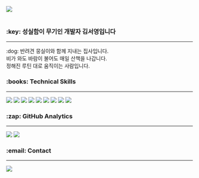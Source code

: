 <img src="https://capsule-render.vercel.app/api?type=cylinder&color=auto&height=300&section=header&text=Hello%20I'm%20SeoYoung&fontSize=50" />


<br>
<br>
<h3> :key: 성실함이 무기인 개발자 김서영입니다  </h3>
<hr>
<p> :dog: 반려견 뭉실이와 함께 지내는 집사입니다.
  <br> 비가 와도 바람이 불어도 매일 산책을 나갑니다.
  <br> 정해진 루틴 대로 움직이는 사람입니다.
</p>
<h3>:books: Technical Skills</h3>
<hr>
<div>
<img src="https://img.shields.io/badge/java-007396?style=for-the-badge&logo=java&logoColor=white">
<img src="https://img.shields.io/badge/spring-6DB33F?style=for-the-badge&logo=spring&logoColor=white">  
<img src="https://img.shields.io/badge/html5-E34F26?style=for-the-badge&logo=html5&logoColor=white">  
<img src="https://img.shields.io/badge/javascript-F7DF1E?style=for-the-badge&logo=javascript&logoColor=black">
<img src="https://img.shields.io/badge/jquery-0769AD?style=for-the-badge&logo=jquery&logoColor=white">
<img src="https://img.shields.io/badge/oracle-F80000?style=for-the-badge&logo=oracle&logoColor=white"> 
<img src="https://img.shields.io/badge/mysql-4479A1?style=for-the-badge&logo=mysql&logoColor=white">
<img src="https://img.shields.io/badge/github-181717?style=for-the-badge&logo=github&logoColor=white">
<img src="https://img.shields.io/badge/apache tomcat-F8DC75?style=for-the-badge&logo=apachetomcat&logoColor=white">
</div>

<h3>:zap: GitHub Analytics </h3>
<hr>
<div>
<img src="https://github-readme-stats.vercel.app/api/top-langs/?username=00pow&layout=compact">
<img src="https://github-readme-stats.vercel.app/api?username=00pow&hide=stars&count_private=true&hide_rank=true&show_icons=true">

</div>

<h3> :email: Contact </h3>
<hr>

<img src="https://hits.seeyoufarm.com/api/count/incr/badge.svg?url=https%3A%2F%2Fgithub.com%2F00pow%2F00pow.github.io&count_bg=%23E3B9B3&title_bg=%23903535&icon=&icon_color=%23E7E7E7&title=hits&edge_flat=false">
